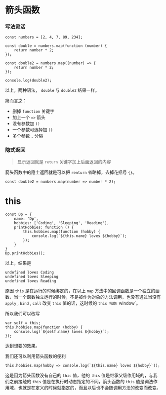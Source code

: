 # 箭头函数

### 写法灵活
```
const numbers = [2, 4, 7, 89, 234];

const double = numbers.map(function (number) {
    return number * 2;
});

const double2 = numbers.map((number) => {
    return number * 2;
});

console.log(double2);
```

以上，两种语法， `double` 与 `double2` 结果一样。

简而言之：
* 删掉 `function` 关键字
* 加上一个 `=>` 箭头
* 没有参数加 `()`
* 一个参数可选择加 `()`
* 多个参数 `,` 分隔

### 隐式返回
> 显示返回就是 `return` 关键字加上后面返回的内容

箭头函数中的隐士返回就是可以把 `renturn` 省略掉，去掉花括号 `{}`。

```
const double2 = numbers.map(number => number * 2);
```

# this

```
const Dp = {
    name: 'Dp',
    hobbies: ['Coding', 'Sleeping', 'Reading'],
    printHobbies: function () {
        this.hobbies.map(function (hobby) {
            console.log(`${this.name} loves ${hobby}`);
        });
    }
}
Dp.printHobbies();
```

以上，结果是
```
undefined loves Coding
undefined loves Sleeping
undefined loves Reading
```

原因 `this` 是在运行的时候绑定的，在以上 `map` 方法中的回调函数是一个独立的函数，当一个函数独立运行的时候，不是被作为对象的方法调用，也没有通过当没有 `apply` , `bind` , `call` 改变 `this` 值的话，这时候的 `this 指向 `window`。

所以我们可以改写
```
var self = this;
this.hobbies.map(function (hobby) {
    console.log(`${self.name} loves ${hobby}`);
});
```
达到想要的效果。

我们还可以利用箭头函数的便利
```
this.hobbies.map(hobby => console.log(`${this.name} loves ${hobby}`));
```
这是因为箭头函数没有自己的 `this` 值，他的 `this` 值是继承父级作用域的，与我们之前接触的 `this` 值是在执行时动态指定的不同，箭头函数的 `this` 值是词法作用域，也就是在定义的时候就指定的，而且以后也不会随调用方法的改变而改变。